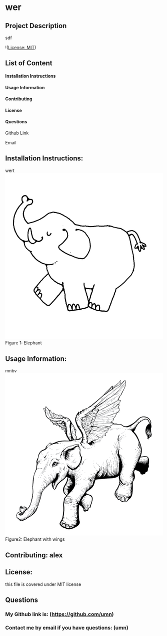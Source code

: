
# wer

## Project Description

sdf 


!([License: MIT](Images/License-MIT-yellow.svg))


## List of Content
#### Installation Instructions
#### Usage Information
#### Contributing
#### License
#### Questions
    
Github Link
    
Email

## Installation Instructions: 
wert
![First image](/Images/image1.jpg) 
Figure 1: Elephant 

## Usage Information: 
mnbv
![Second image](/Images/image2.png) 
Figure2: Elephant with wings

## Contributing: alex

## License: 

this file is covered under MIT license

## Questions
### My Github link is: (https://github.com/umn)
### Contact me by email if you have questions: (umn)
    
